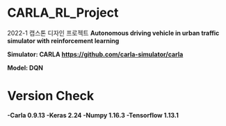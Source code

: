 # CARLA_RL_Project

2022-1 캡스톤 디자인 프로젝트 <b>
Autonomous driving vehicle in urban traffic simulator with reinforcement learning

Simulator: CARLA
https://github.com/carla-simulator/carla

Model: DQN

# Version Check
-Carla 0.9.13
-Keras 2.24
-Numpy 1.16.3
-Tensorflow 1.13.1
